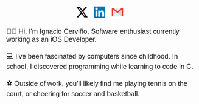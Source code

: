 <link rel="stylesheet" href="./css/style.css">
<link rel="preconnect" href="https://fonts.googleapis.com">
<link rel="preconnect" href="https://fonts.gstatic.com" crossorigin>
<link href="https://fonts.googleapis.com/css2?family=Rajdhani:wght@500&display=swap" rel="stylesheet">

<h5 align="center">
  <a href="https://x.com/ignaciocervino"><img src="./images/twitter-x.svg" width="30px" alt="X"></a>
  &nbsp; &nbsp;  
  <a href="https://in.linkedin.com/in/ignaciocervino"><img src="./images/linkedin.svg" width="30px" alt="LinkedIn"></a>
  &nbsp; &nbsp;  
  <a href="mailto:ignaciocervino@gmail.com"><img src="./images/gmail.svg" width="30px" alt="mail"></a> &nbsp; &nbsp; 
</h5>
<p align="left" class="presentation" style="font-family: 'Rajdhani', sans-serif; font-size: large;">
    👋🏻 Hi, I'm Ignacio Cerviño, Software enthusiast currently working as an iOS Developer.<br><br>
    💻 I’ve been fascinated by computers since childhood. In school, I discovered programming while learning to code in C.<br><br>
    ⚽️ Outside of work, you’ll likely find me playing tennis on the court, or cheering for soccer and basketball.
</p>
